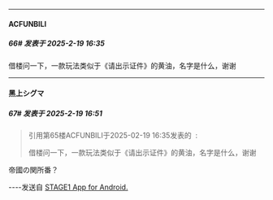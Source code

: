 ﻿
*****

####  ACFUNBILI  
##### 66#       发表于 2025-2-19 16:35

借楼问一下，一款玩法类似于《请出示证件》的黄油，名字是什么，谢谢


*****

####  黑上シグマ  
##### 67#       发表于 2025-2-19 16:51

<blockquote>引用第65楼ACFUNBILI于2025-02-19 16:35发表的  :

借楼问一下，一款玩法类似于《请出示证件》的黄油，名字是什么，谢谢</blockquote>
帝國の関所番？

----发送自 [STAGE1 App for Android.](http://stage1.5j4m.com/?1.44)

